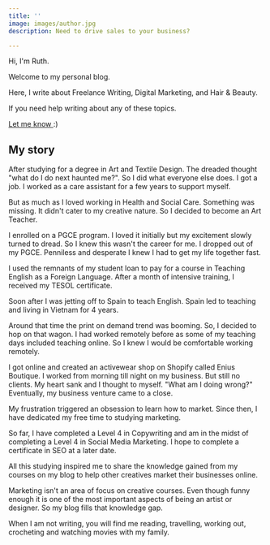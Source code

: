 ```yaml
---
title: ''
image: images/author.jpg
description: Need to drive sales to your business?

---
```

Hi, I'm Ruth.

Welcome to my personal blog.

Here, I write about Freelance Writing, Digital Marketing, and Hair & Beauty.

If you need help writing about any of these topics.

[Let me know ](https://www.ruthchernous.com/contact/ "Contact me"):)

## **My story**

After studying for a degree in Art and Textile Design. The dreaded thought "what do I do next haunted me?". So I did what everyone else does. I got a job. I worked as a care assistant for a few years to support myself.

But as much as I loved working in Health and Social Care. Something was missing. It didn't cater to my creative nature. So I decided to become an Art Teacher.

I enrolled on a PGCE program. I loved it initially but my excitement slowly turned to dread. So I knew this wasn't the career for me. I dropped out of my PGCE. Penniless and desperate I knew I had to get my life together fast.

I used the remnants of my student loan to pay for a course in Teaching English as a Foreign Language. After a month of intensive training, I received my TESOL certificate.

Soon after I was jetting off to Spain to teach English. Spain led to teaching and living in Vietnam for 4 years.

Around that time the print on demand trend was booming. So, I decided to hop on that wagon. I had worked remotely before as some of my teaching days included teaching online. So I knew I would be comfortable working remotely.

I got online and created an activewear shop on Shopify called Enius Boutique. I worked from morning till night on my business. But still no clients. My heart sank and I thought to myself. "What am I doing wrong?" Eventually, my business venture came to a close.

My frustration triggered an obsession to learn how to market. Since then, I have dedicated my free time to studying marketing.

So far, I have completed a Level 4 in Copywriting and am in the midst of completing a Level 4 in Social Media Marketing. I hope to complete a certificate in SEO at a later date.

All this studying inspired me to share the knowledge gained from my courses on my blog to help other creatives market their businesses online.

Marketing isn't an area of focus on creative courses. Even though funny enough it is one of the most important aspects of being an artist or designer. So my blog fills that knowledge gap.

When I am not writing, you will find me reading, travelling, working out, crocheting and watching movies with my family.